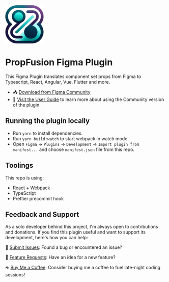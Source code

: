 <img src="src/app/assets/logo.png" alt="PropFusion" width="120 " height="120 ">

# PropFusion Figma Plugin

This Figma Plugin translates component set props from Figma to Typescript, React, Angular, Vue, Flutter and more.

- 📥 [Download from Figma Community](https://www.google.com/)
- 📖 [Visit the User Guide](https://github.com/bkny-labs/prop-fusion-figma-plugin/wiki) to learn more about using the Community version of the plugin.


## Running the plugin locally

- Run `yarn` to install dependencies.
- Run `yarn build:watch` to start webpack in watch mode.
- Open `Figma` -> `Plugins` -> `Development` -> `Import plugin from manifest...` and choose `manifest.json` file from this repo.

## Toolings

This repo is using:

- React + Webpack
- TypeScript
- Prettier precommit hook


## Feedback and Support

As a solo developer behind this project, I'm always open to contributions and donations. If you find this plugin useful and want to support its development, here's how you can help:

🐞 [Submit Issues](https://github.com/bkny-labs/prop-fusion-figma-plugin/issues): Found a bug or encountered an issue?

🚀 [Feature Requests](https://trello.com/b/MYpQY0KK/propfusion-features-board): Have an idea for a new feature?

☕ [Buy Me a Coffee](https://buymeacoffee.com/m42na): Consider buying me a coffee to fuel late-night coding sessions!
